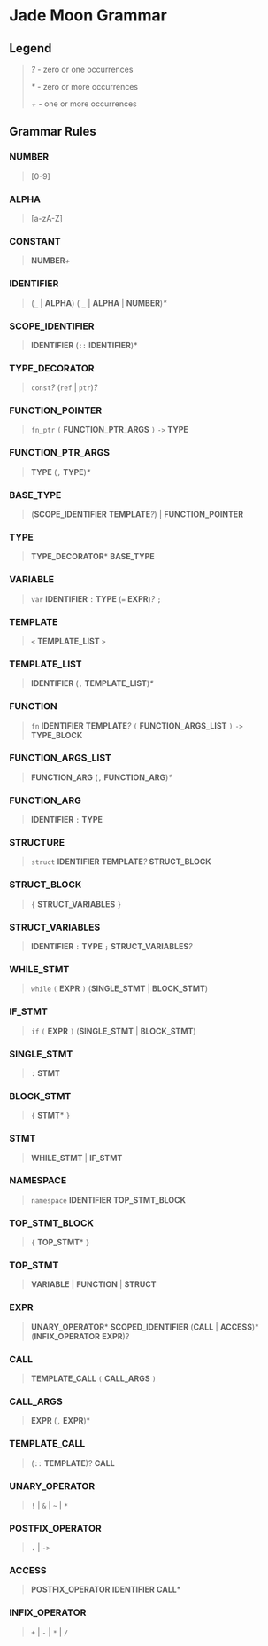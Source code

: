# Jade Moon Grammar

## Legend
> _?_ - zero or one occurrences
>
> _*_ - zero or more occurrences
>
> _+_ - one or more occurrences

## Grammar Rules

### NUMBER
> [0-9]

### ALPHA
> [a-zA-Z]

### CONSTANT
> **NUMBER**_+_

### IDENTIFIER
> (```_``` | **ALPHA**) ( ```_``` | **ALPHA** | **NUMBER**)_*_

### SCOPE_IDENTIFIER
> **IDENTIFIER** (```::``` **IDENTIFIER**)*

### TYPE_DECORATOR
> ```const```_?_ (```ref``` | ```ptr```)_?_

### FUNCTION_POINTER
> ```fn_ptr``` ```(``` **FUNCTION_PTR_ARGS** ```)``` ```->``` **TYPE**

### FUNCTION_PTR_ARGS
> **TYPE** (```,``` **TYPE**)_*_

### BASE_TYPE
> (**SCOPE_IDENTIFIER** **TEMPLATE**_?_) | **FUNCTION_POINTER**

### TYPE
> **TYPE_DECORATOR*** **BASE_TYPE**

### VARIABLE
> ```var``` **IDENTIFIER** ```:``` **TYPE** (```=``` **EXPR**)_?_ ```;```

### TEMPLATE
> ```<``` **TEMPLATE_LIST** ```>```

### TEMPLATE_LIST
> **IDENTIFIER** (```,``` **TEMPLATE_LIST**)_*_

### FUNCTION
> ```fn``` **IDENTIFIER** **TEMPLATE**_?_ ```(``` **FUNCTION_ARGS_LIST** ```)``` ```->``` **TYPE_BLOCK**

### FUNCTION_ARGS_LIST
> **FUNCTION_ARG** (```,``` **FUNCTION_ARG**)_*_

### FUNCTION_ARG
> **IDENTIFIER** ```:``` **TYPE**

### STRUCTURE
> ```struct``` **IDENTIFIER** **TEMPLATE**_?_ **STRUCT_BLOCK**

### STRUCT_BLOCK
> ```{``` **STRUCT_VARIABLES** ```}```

### STRUCT_VARIABLES
> **IDENTIFIER** ```:``` **TYPE** ```;``` **STRUCT_VARIABLES**_?_

### WHILE_STMT
> ```while``` ```(``` **EXPR** ```)``` (**SINGLE_STMT** | **BLOCK_STMT**)

### IF_STMT
> ```if``` ```(``` **EXPR** ```)``` (**SINGLE_STMT** | **BLOCK_STMT**)

### SINGLE_STMT
> ```:``` **STMT**

### BLOCK_STMT
> ```{``` **STMT*** ```}```

### STMT
> **WHILE_STMT** | **IF_STMT**

### NAMESPACE
> ```namespace``` **IDENTIFIER** **TOP_STMT_BLOCK**

### TOP_STMT_BLOCK
> ```{``` **TOP_STMT*** ```}```

### TOP_STMT
> **VARIABLE** | **FUNCTION** | **STRUCT**

### EXPR
> **UNARY_OPERATOR*** **SCOPED_IDENTIFIER** (**CALL** | **ACCESS**)* (**INFIX_OPERATOR** **EXPR**)?

### CALL
> **TEMPLATE_CALL** ```(``` **CALL_ARGS** ```)```

### CALL_ARGS
> **EXPR** (```,``` **EXPR**)*

### TEMPLATE_CALL
> (```::``` **TEMPLATE**)? **CALL**

### UNARY_OPERATOR
> ```!``` | ```&``` | ```~``` | ```*```

### POSTFIX_OPERATOR
> ```.``` | ```->```

### ACCESS
> **POSTFIX_OPERATOR** **IDENTIFIER** **CALL***

### INFIX_OPERATOR
> ```+``` | ```-``` | ```*``` | ```/```